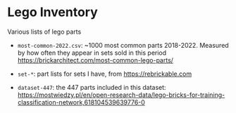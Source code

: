 # Lego Inventory

Various lists of lego parts

* `most-common-2022.csv`:  ~1000 most common parts 2018-2022. Measured by how often they appear in sets sold in this period https://brickarchitect.com/most-common-lego-parts/

* `set-*`: part lists for sets I have, from https://rebrickable.com

* `dataset-447`: the 447 parts included in this dataset: https://mostwiedzy.pl/en/open-research-data/lego-bricks-for-training-classification-network,618104539639776-0
